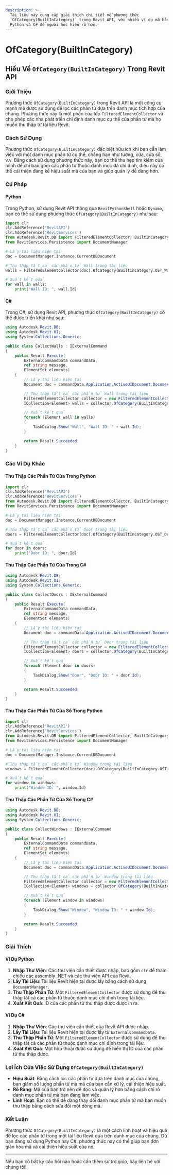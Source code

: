 ```yaml
---
description: >-
  Tài liệu này cung cấp giải thích chi tiết về phương thức
  `OfCategory(BuiltInCategory)` trong Revit API, với nhiều ví dụ mã bằng cả
  Python và C# để người học hiểu rõ hơn.
---
```


# OfCategory(BuiltInCategory)

## Hiểu Về `OfCategory(BuiltInCategory)` Trong Revit API

### Giới Thiệu

Phương thức `OfCategory(BuiltInCategory)` trong Revit API là một công cụ mạnh mẽ được sử dụng để lọc các phần tử dựa trên danh mục tích hợp của chúng. Phương thức này là một phần của lớp `FilteredElementCollector` và cho phép các nhà phát triển chỉ định danh mục cụ thể của phần tử mà họ muốn thu thập từ tài liệu Revit.

### Cách Sử Dụng

Phương thức `OfCategory(BuiltInCategory)` đặc biệt hữu ích khi bạn cần làm việc với một danh mục phần tử cụ thể, chẳng hạn như tường, cửa, cửa sổ, v.v. Bằng cách sử dụng phương thức này, bạn có thể thu hẹp tìm kiếm của mình để chỉ bao gồm các phần tử thuộc danh mục đã chỉ định, điều này có thể cải thiện đáng kể hiệu suất mã của bạn và giúp quản lý dễ dàng hơn.

### Cú Pháp

#### Python

Trong Python, sử dụng Revit API thông qua `RevitPythonShell` hoặc `Dynamo`, bạn có thể sử dụng phương thức `OfCategory(BuiltInCategory)` như sau:

```python
import clr
clr.AddReference('RevitAPI')
clr.AddReference('RevitServices')
from Autodesk.Revit.DB import FilteredElementCollector, BuiltInCategory
from RevitServices.Persistence import DocumentManager

# Lấy tài liệu hiện tại
doc = DocumentManager.Instance.CurrentDBDocument

# Thu thập tất cả các phần tử Wall trong tài liệu
walls = FilteredElementCollector(doc).OfCategory(BuiltInCategory.OST_Walls).ToElements()

# Xuất kết quả
for wall in walls:
    print("Wall ID: ", wall.Id)
```

#### C\#

Trong C#, sử dụng Revit API, phương thức `OfCategory(BuiltInCategory)` có thể được triển khai như sau:

```csharp
using Autodesk.Revit.DB;
using Autodesk.Revit.UI;
using System.Collections.Generic;

public class CollectWalls : IExternalCommand
{
    public Result Execute(
        ExternalCommandData commandData, 
        ref string message, 
        ElementSet elements)
    {
        // Lấy tài liệu hiện tại
        Document doc = commandData.Application.ActiveUIDocument.Document;

        // Thu thập tất cả các phần tử Wall trong tài liệu
        FilteredElementCollector collector = new FilteredElementCollector(doc);
        ICollection<Element> walls = collector.OfCategory(BuiltInCategory.OST_Walls).ToElements();

        // Xuất kết quả
        foreach (Element wall in walls)
        {
            TaskDialog.Show("Wall", "Wall ID: " + wall.Id);
        }

        return Result.Succeeded;
    }
}
```

### Các Ví Dụ Khác

#### Thu Thập Các Phần Tử Cửa Trong Python

```python
import clr
clr.AddReference('RevitAPI')
clr.AddReference('RevitServices')
from Autodesk.Revit.DB import FilteredElementCollector, BuiltInCategory
from RevitServices.Persistence import DocumentManager

# Lấy tài liệu hiện tại
doc = DocumentManager.Instance.CurrentDBDocument

# Thu thập tất cả các phần tử Door trong tài liệu
doors = FilteredElementCollector(doc).OfCategory(BuiltInCategory.OST_Doors).ToElements()

# Xuất kết quả
for door in doors:
    print("Door ID: ", door.Id)
```

#### Thu Thập Các Phần Tử Cửa Trong C\#

```csharp
using Autodesk.Revit.DB;
using Autodesk.Revit.UI;
using System.Collections.Generic;

public class CollectDoors : IExternalCommand
{
    public Result Execute(
        ExternalCommandData commandData, 
        ref string message, 
        ElementSet elements)
    {
        // Lấy tài liệu hiện tại
        Document doc = commandData.Application.ActiveUIDocument.Document;

        // Thu thập tất cả các phần tử Door trong tài liệu
        FilteredElementCollector collector = new FilteredElementCollector(doc);
        ICollection<Element> doors = collector.OfCategory(BuiltInCategory.OST_Doors).ToElements();

        // Xuất kết quả
        foreach (Element door in doors)
        {
            TaskDialog.Show("Door", "Door ID: " + door.Id);
        }

        return Result.Succeeded;
    }
}
```

#### Thu Thập Các Phần Tử Cửa Sổ Trong Python

```python
import clr
clr.AddReference('RevitAPI')
clr.AddReference('RevitServices')
from Autodesk.Revit.DB import FilteredElementCollector, BuiltInCategory
from RevitServices.Persistence import DocumentManager

# Lấy tài liệu hiện tại
doc = DocumentManager.Instance.CurrentDBDocument

# Thu thập tất cả các phần tử Window trong tài liệu
windows = FilteredElementCollector(doc).OfCategory(BuiltInCategory.OST_Windows).ToElements()

# Xuất kết quả
for window in windows:
    print("Window ID: ", window.Id)
```

#### Thu Thập Các Phần Tử Cửa Sổ Trong C\#

```csharp
using Autodesk.Revit.DB;
using Autodesk.Revit.UI;
using System.Collections.Generic;

public class CollectWindows : IExternalCommand
{
    public Result Execute(
        ExternalCommandData commandData, 
        ref string message, 
        ElementSet elements)
    {
        // Lấy tài liệu hiện tại
        Document doc = commandData.Application.ActiveUIDocument.Document;

        // Thu thập tất cả các phần tử Window trong tài liệu
        FilteredElementCollector collector = new FilteredElementCollector(doc);
        ICollection<Element> windows = collector.OfCategory(BuiltInCategory.OST_Windows).ToElements();

        // Xuất kết quả
        foreach (Element window in windows)
        {
            TaskDialog.Show("Window", "Window ID: " + window.Id);
        }

        return Result.Succeeded;
    }
}
```

### Giải Thích

#### Ví Dụ Python

1. **Nhập Thư Viện**: Các thư viện cần thiết được nhập, bao gồm `clr` để tham chiếu các assembly .NET và các thư viện API của Revit.
2. **Lấy Tài Liệu**: Tài liệu Revit hiện tại được lấy bằng cách sử dụng `DocumentManager`.
3. **Thu Thập Phần Tử**: Một `FilteredElementCollector` được sử dụng để thu thập tất cả các phần tử thuộc danh mục chỉ định trong tài liệu.
4. **Xuất Kết Quả**: ID của các phần tử thu thập được được in ra.

#### Ví Dụ C\#

1. **Nhập Thư Viện**: Các thư viện cần thiết của Revit API được nhập.
2. **Lấy Tài Liệu**: Tài liệu Revit hiện tại được lấy từ `ExternalCommandData`.
3. **Thu Thập Phần Tử**: Một `FilteredElementCollector` được sử dụng để thu thập tất cả các phần tử thuộc danh mục chỉ định trong tài liệu.
4. **Xuất Kết Quả**: Một hộp thoại được sử dụng để hiển thị ID của các phần tử thu thập được.

### Lợi Ích Của Việc Sử Dụng `OfCategory(BuiltInCategory)`

* **Hiệu Suất**: Bằng cách lọc các phần tử dựa trên danh mục của chúng, bạn giảm số lượng phần tử mà mã của bạn cần xử lý, cải thiện hiệu suất.
* **Rõ Ràng**: Mã của bạn trở nên dễ đọc và quản lý hơn bằng cách chỉ rõ danh mục phần tử mà bạn đang làm việc.
* **Linh Hoạt**: Bạn có thể dễ dàng thay đổi danh mục phần tử mà bạn muốn thu thập bằng cách sửa đổi một dòng mã.

### Kết Luận

Phương thức `OfCategory(BuiltInCategory)` là một cách linh hoạt và hiệu quả để lọc các phần tử trong một tài liệu Revit dựa trên danh mục của chúng. Dù bạn đang sử dụng Python hay C#, phương thức này có thể giúp bạn đơn giản hóa mã và cải thiện hiệu suất của nó.

***

Nếu bạn có bất kỳ câu hỏi nào hoặc cần thêm sự trợ giúp, hãy liên hệ với chúng tôi!
